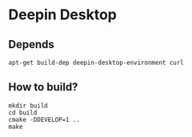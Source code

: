 Deepin Desktop
==============

Depends
-------
    apt-get build-dep deepin-desktop-environment curl


How to build?
------

    mkdir build
    cd build
    cmake -DDEVELOP=1 ..
    make

